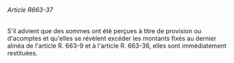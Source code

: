 ###### Article R663-37

S'il advient que des sommes ont été perçues à titre de provision ou d'acomptes et qu'elles se révèlent excéder les montants fixés au dernier alinéa de l'article R. 663-9 et à l'article R. 663-36, elles sont immédiatement restituées.

